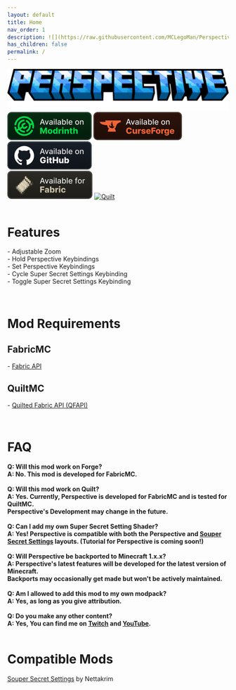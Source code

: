 ```yaml
---
layout: default
title: Home
nav_order: 1
description: ![](https://raw.githubusercontent.com/MCLegoMan/Perspective/1.20.x/docs/img/logo/release.png)
has_children: false
permalink: /
---
```

<div id="content">
<div id="header">
<img src="https://raw.githubusercontent.com/MCLegoMan/Perspective/1.20.x/docs/img/logo/release.png" alt="Perspective">
<a href="https://modrinth.com/mod/mclegoman-perspective"><img src="https://raw.githubusercontent.com/intergrav/devins-badges/v3/assets/cozy/available/modrinth_64h.png" alt="Modrinth"></a>
<a href="https://www.curseforge.com/minecraft/mc-mods/perspective"><img src="https://raw.githubusercontent.com/intergrav/devins-badges/v3/assets/cozy/available/curseforge_64h.png" alt="Curseforge"></a>
<a href="https://github.com/MCLegoMan/perspective"><img src="https://raw.githubusercontent.com/intergrav/devins-badges/v3/assets/cozy/available/github_64h.png" alt="Github"></a>
<br>
<a href="https://fabricmc.net"><img src="https://raw.githubusercontent.com/intergrav/devins-badges/v3/assets/cozy/supported/fabric_64h.png" alt="Fabric"></a>
<a href="https://quiltmc.org"><img src="https://raw.githubusercontent.com/intergrav/devins-badges/v3/assets/cozy/supported/quilt_64h.png" alt="Quilt"></a>
</div>
<br>
<div id="features">
<h1>Features</h1>
<p>
 - Adjustable Zoom<br>
 - Hold Perspective Keybindings<br>
 - Set Perspective Keybindings<br>
 - Cycle Super Secret Settings Keybinding<br>
 - Toggle Super Secret Settings Keybinding<br>
</p>
</div>
<br><div id="requires">
<h1>Mod Requirements</h1>
<h2>FabricMC</h2>
<p> - <a href="https://modrinth.com/mod/fabric-api">Fabric API</a><br></p>
<h2>QuiltMC</h2>
<p> - <a href="https://modrinth.com/mod/qsl">Quilted Fabric API (QFAPI)</a><br></p>
</div>
<br>
<div id="faq">
<h1>FAQ</h1>
<b>
Q: Will this mod work on Forge?<br>
A: No. This mod is developed for FabricMC.<br>
<br>
Q: Will this mod work on Quilt?<br>
A: Yes. Currently, Perspective is developed for FabricMC and is tested for QuiltMC.<br>
Perspective's Development may change in the future.<br>
<br>
Q: Can I add my own Super Secret Setting Shader?<br>
A: Yes! Perspective is compatible with both the Perspective and <a href="https://github.com/Nettakrim/Souper-Secret-Settings/blob/main/ResourcepackGuide/ResourcepackGuide.md">Souper Secret Settings</a> layouts. (Tutorial for Perspective is coming soon!)<br>
<br>
Q: Will Perspective be backported to Minecraft 1.x.x?<br>
A: Perspective's latest features will be developed for the latest version of Minecraft.<br>
Backports may occasionally get made but won't be actively maintained.<br>
<br>
Q: Am I allowed to add this mod to my own modpack?<br>
A: Yes, as long as you give attribution.<br>
<br>
Q: Do you make any other content?<br>
A: Yes, You can find me on <a href="https://twitch.tv/mclegoman">Twitch</a> and <a href="https://youtube.com/@MCLegoMan">YouTube</a>.
</b>
</div>
<br>
<div id="compatible">
<h1>Compatible Mods</h1>
<p>
<a href="https://modrinth.com/mod/souper-secret-settings">Souper Secret Settings</a> by Nettakrim
</p>
</div>
</div>
